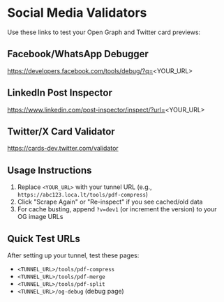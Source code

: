 # Social Media Validators

Use these links to test your Open Graph and Twitter card previews:

## Facebook/WhatsApp Debugger
https://developers.facebook.com/tools/debug/?q=<YOUR_URL>

## LinkedIn Post Inspector
https://www.linkedin.com/post-inspector/inspect/?url=<YOUR_URL>

## Twitter/X Card Validator
https://cards-dev.twitter.com/validator

## Usage Instructions

1. Replace `<YOUR_URL>` with your tunnel URL (e.g., `https://abc123.loca.lt/tools/pdf-compress`)
2. Click "Scrape Again" or "Re-inspect" if you see cached/old data
3. For cache busting, append `?v=dev1` (or increment the version) to your OG image URLs

## Quick Test URLs

After setting up your tunnel, test these pages:
- `<TUNNEL_URL>/tools/pdf-compress`
- `<TUNNEL_URL>/tools/pdf-merge`
- `<TUNNEL_URL>/tools/pdf-split`
- `<TUNNEL_URL>/og-debug` (debug page)
